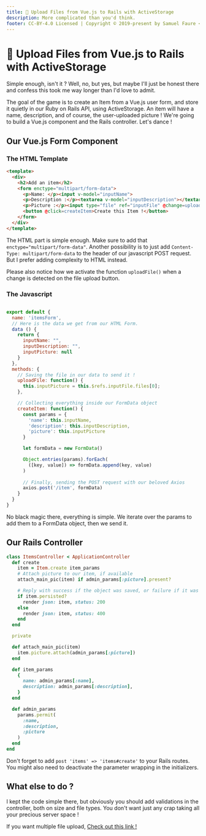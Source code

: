 ```yaml
---
title: 💎 Upload Files from Vue.js to Rails with ActiveStorage
description: More complicated than you'd think.
footer: CC-BY-4.0 Licensed | Copyright © 2019-present by Samuel Faure <3
---
```


# 💎 Upload Files from Vue.js to Rails with ActiveStorage

Simple enough, isn't it ? Well, no, but yes, but maybe I'll just be honest there and confess this took me way longer than I'd love to admit.

The goal of the game is to create an Item from a Vue.js user form, and store it quietly in our Ruby on Rails API, using ActiveStorage. An item will have a name, description, and of course, the user-uploaded picture ! We're going to build a Vue.js component and the Rails controller. Let's dance !

## Our Vue.js Form Component

### The HTML Template

```html
<template>
  <div>
    <h2>Add an item</h2>
    <form enctype="multipart/form-data">
      <p>Name: </p><input v-model="inputName">
      <p>Description :</p><textarea v-model="inputDescription"></textarea>
      <p>Picture :</p><input type="file" ref="inputFile" @change=uploadFile()>
      <button @click=createItem>Create this Item !</button>
    </form>
  </div>
</template>
```

The HTML part is simple enough. Make sure to add that `enctype="multipart/form-data"`.
Another possibility is to just add `Content-Type: multipart/form-data` to the header of our javascript POST request. But I prefer adding complexity to HTML instead.

Please also notice how we activate the function `uploadFile()` when a change is detected on the file upload button.

### The Javascript

```Javascript

export default {
  name: 'itemsForm',
  // Here is the data we get from our HTML Form.
  data () {
    return {
      inputName: "",
      inputDescription: "",
      inputPicture: null
    }
  },
  methods: {
    // Saving the file in our data to send it !
    uploadFile: function() {
      this.inputPicture = this.$refs.inputFile.files[0];
    },

    // Collecting everything inside our FormData object
    createItem: function() {
      const params = {
        'name': this.inputName,
        'description': this.inputDescription,
        'picture': this.inputPicture
      }

      let formData = new FormData()

      Object.entries(params).forEach(
        ([key, value]) => formData.append(key, value)
      )
  
      // Finally, sending the POST request with our beloved Axios
      axios.post('/item', formData)
    }
  }
}
```

No black magic there, everything is simple. We iterate over the params to add them to a FormData object, then we send it.

## Our Rails Controller

```ruby
class ItemsController < ApplicationController
  def create
    item = Item.create item_params
    # Attach picture to our item, if available
    attach_main_pic(item) if admin_params[:picture].present?

    # Reply with success if the object was saved, or failure if it was not.
    if item.persisted?
      render json: item, status: 200
    else
      render json: item, status: 400
    end
  end

  private

  def attach_main_pic(item)
    item.picture.attach(admin_params[:picture])
  end

  def item_params
    {
      name: admin_params[:name],
      description: admin_params[:description],
    }
  end

  def admin_params
    params.permit(
      :name,
      :description,
      :picture
    )
  end
end
```

Don't forget to add `post 'items' => 'items#create'` to your Rails routes. You might also need to deactivate the parameter wrapping in the initializers.

## What else to do ?

I kept the code simple there, but obviously you should add validations in the controller, both on size and file types. You don't want just any crap taking all your precious server space !

If you want multiple file upload, [Check out this link !](https://scotch.io/tutorials/how-to-handle-file-uploads-in-vue-2)
